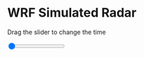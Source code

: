 <h1>WRF Simulated Radar</h1>
<p>Drag the slider to change the time</p>

<div class="slidecontainer">
<input oninput='setImage(this)' class="slider" type="range" min="0" max="7" value="0" step="1" />
<img id='img'/>
</div>

<script>
var img = document.getElementById('img');
var img_array = ['/assets/images/wrf/rf_wrfout_d01_2020-04-11_12:00:00.png',
'/assets/images/wrf/rf_wrfout_d01_2020-04-11_13:00:00.png',
'/assets/images/wrf/rf_wrfout_d01_2020-04-11_14:00:00.png',
'/assets/images/wrf/rf_wrfout_d01_2020-04-11_15:00:00.png',
'/assets/images/wrf/rf_wrfout_d01_2020-04-11_16:00:00.png',
'/assets/images/wrf/rf_wrfout_d01_2020-04-11_17:00:00.png',
'/assets/images/wrf/rf_wrfout_d01_2020-04-11_18:00:00.png',];
function setImage(obj)
{
        var value = obj.value;
        img.src = img_array[value];

}
</script>
